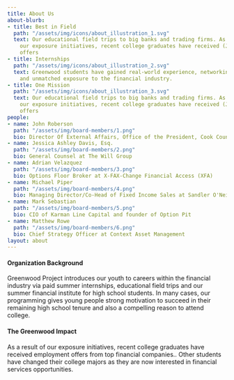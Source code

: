 ```yaml
---
title: About Us
about-blurb:
- title: Best in Field
  path: "/assets/img/icons/about_illustration_1.svg"
  text: Our educational field trips to big banks and trading firms. As a result of
    our exposure initiatives, recent college graduates have received (Jan 2018) employment
    offers
- title: Internships
  path: "/assets/img/icons/about_illustration_2.svg"
  text: Greenwood students have gained real-world experience, networking connections,
    and unmatched exposure to the financial industry.
- title: One Mission
  path: "/assets/img/icons/about_illustration_3.svg"
  text: Our educational field trips to big banks and trading firms. As a result of
    our exposure initiatives, recent college graduates have received (Jan 2018) employment
    offers
people:
- name: John Roberson
  path: "/assets/img/board-members/1.png"
  bio: Director Of External Affairs, Office of the President, Cook County Board
- name: Jessica Ashley Davis, Esq.
  path: "/assets/img/board-members/2.png"
  bio: General Counsel at The Will Group
- name: Adrian Velazquez
  path: "/assets/img/board-members/3.png"
  bio: Options Floor Broker at X-FAX-Change Financial Access (XFA)
- name: Michael Piper
  path: "/assets/img/board-members/4.png"
  bio: Managing Director/Co-Head of Fixed Income Sales at Sandler O'Neill & Partners
- name: Mark Sebastian
  path: "/assets/img/board-members/5.png"
  bio: CIO of Karman Line Capital and founder of Option Pit
- name: Matthew Rowe
  path: "/assets/img/board-members/6.png"
  bio: Chief Strategy Officer at Context Asset Management
layout: about
---
```


#### Organization Background

Greenwood Project introduces our youth to careers within the financial industry via paid summer internships, educational field trips and our summer financial institute for high school students. In many cases, our programming gives young people strong motivation to succeed in their remaining high school tenure and also a compelling reason to attend college.

#### The Greenwood Impact 

As a result of our exposure initiatives, recent college graduates have received employment offers from top financial companies.. Other students have changed their college majors as they are now interested in financial services opportunities.